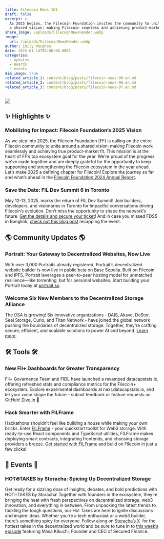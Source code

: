 ```yaml
---
title: Filecoin News 101
draft: false
excerpt: >-
  As 2025 begins, the Filecoin Foundation invites the community to unite around
  a shared vision: making Filecoin seamless and achieving product-market fit.
share_image: /uploads/FilecoinNewsHeader.webp
image:
  url: /uploads/FilecoinNewsHeader.webp
author: Emily Vaughan
date: 2025-01-14T05:00:00.000Z
categories:
  - updates
  - awards
  - events
dim_image: true
related_article_1: content/blog/posts/filecoin-news-99.en.md
related_article_2: content/blog/posts/filecoin-news-98.en.md
related_article_3: content/blog/posts/filecoin-news-97.en.md
---
```


![](/uploads/FilecoinNews101.webp)

## ✨ Highlights ✨

### Mobilizing for Impact: Filecoin Foundation’s 2025 Vision

As we step into 2025, the Filecoin Foundation (FF) is calling on the entire Filecoin community to unite around a shared vision: making Filecoin work seamlessly and achieving true product-market fit. This mission is at the heart of FF’s top ecosystem goal for the year. We're proud of the progress we've made together and are deeply grateful for the opportunity to keep supporting and strengthening the Filecoin ecosystem in the year ahead. Let’s make 2025 a defining chapter for Filecoin! Explore the journey so far and what’s ahead in the [Filecoin Foundation 2024 Annual Report](https://fil.org/blog/filecoin-foundation-2024-annual-report).

### Save the Date: FIL Dev Summit 6 in Toronto

May 12-13, 2025, marks the return of FIL Dev Summit! Join builders, developers, and visionaries in Toronto for impactful conversations driving Filecoin’s evolution. Don’t miss the opportunity to shape the network’s future. [Get the details and secure your ticket](https://www.fildev.io/FDS-6)! And in case you missed FDS5 in Bangkok, [check out this blog post](https://filecoin.io/blog/posts/inside-fds-bangkok-2024-key-takeaways-part-1/) recapping the event. 

## 🌎 Community Updates 🌎

### Portrait: Your Gateway to Decentralized Websites, Now Live

With over 3,000 Portraits already registered, Portrait’s decentralized website builder is now live in public beta on Base Sepolia. Built on Filecoin and IPFS, Portrait leverages a peer-to-peer hosting model for unmatched resilience—like torrenting, but for personal websites. Start building your Portrait today at [portrait.so](https://portrait.so/).

### Welcome Six New Members to the Decentralized Storage Alliance

The DSA is growing! Six innovative organizations - DAIS, Akave, DeStor, Seal Storage, Curio, and Titan Network - have joined the global network pushing the boundaries of decentralized storage. Together, they're crafting secure, efficient, and scalable solutions to power AI and beyond. [Learn more](https://dsalliance.io/resources/blog/dais-and-web3-orgs-join-decentralized-storage-alliance).

## 🛠️ Tools 🛠️

### New Fil+ Dashboards for Greater Transparency

Fil+ Governance Team and FIDL have launched a revamped datacapstats.io, offering refreshed stats and compliance metrics for the Filecoin+ ecosystem. Explore experimental dashboards at next.datacapstats.io, and let your voice shape the future - submit feedback or feature requests on GitHub! [Dive in](https://github.com/fidlabs/filplus-dashboard-webapp) 🚀

### Hack Smarter with FILFrame

Hackathons shouldn’t feel like building a house while making your own bricks. Enter [FILFrame](https://medium.com/@filbuilders/how-to-build-a-filecoin-storage-dapp-in-10-minutes-filframe-tutorial-ef6077620e6e) - your quickstart toolkit for Web3 storage. With ready-to-use React components and TypeScript utilities, FILFrame makes deploying smart contracts, integrating frontends, and choosing storage providers a breeze. [Get started with FILFrame](https://medium.com/@filbuilders/how-to-build-a-filecoin-storage-dapp-in-10-minutes-filframe-tutorial-ef6077620e6e) and build on Filecoin in just a few clicks!

## 🎉 Events 🎉

### HOT🔥TAKES by Storacha: Spicing Up Decentralized Storage

Get ready for a sizzling dose of insights, debates, and bold predictions with HOT🔥TAKES by Storacha! Together with founders in the ecosystem, they’re bringing the heat with fresh perspectives on decentralized storage, web3 innovation, and everything in between. From unpacking the latest trends to tackling the tough questions, our Hot Takes are here to ignite discussions and inspire ideas. Whether you're a tech enthusiast or a web3 builder, there’s something spicy for everyone. Follow along on [Storacha’s X](https://x.com/storachanetwork)  for the hottest takes in the decentralized world and be sure to tune in to [this week’s episode](https://x.com/storachanetwork/status/1878987858725540201) featuring Masa Kikuchi, Founder and CEO of Secured Finance.
